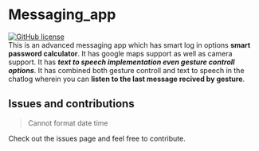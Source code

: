 # Messaging_app
[![GitHub license](https://img.shields.io/badge/License-MIT-blue.svg)](LICENSE)
<br>
This is an advanced messaging app which has smart log in options **smart password calculator**. It has google maps support as well as camera support.
It has ***text to speech implementation even gesture controll options***.
It has combined both gesture controll and text to speech in the chatlog wherein you can **listen to the last message recived by gesture**.

## Issues and contributions

> Cannot format date time

Check out the issues page and feel free to contribute.
